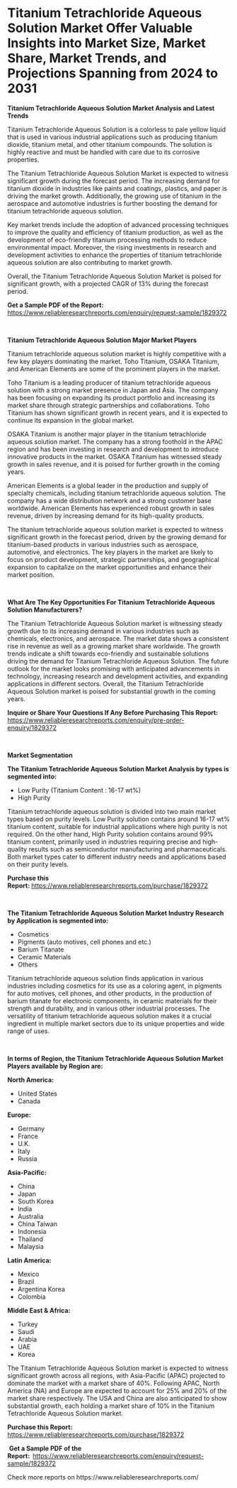 <p><h1>Titanium Tetrachloride Aqueous Solution Market Offer Valuable Insights into Market Size, Market Share, Market Trends, and Projections Spanning from 2024 to 2031</h1></p><p><strong>Titanium Tetrachloride Aqueous Solution Market Analysis and Latest Trends</strong></p>
<p><p>Titanium Tetrachloride Aqueous Solution is a colorless to pale yellow liquid that is used in various industrial applications such as producing titanium dioxide, titanium metal, and other titanium compounds. The solution is highly reactive and must be handled with care due to its corrosive properties.</p><p>The Titanium Tetrachloride Aqueous Solution Market is expected to witness significant growth during the forecast period. The increasing demand for titanium dioxide in industries like paints and coatings, plastics, and paper is driving the market growth. Additionally, the growing use of titanium in the aerospace and automotive industries is further boosting the demand for titanium tetrachloride aqueous solution.</p><p>Key market trends include the adoption of advanced processing techniques to improve the quality and efficiency of titanium production, as well as the development of eco-friendly titanium processing methods to reduce environmental impact. Moreover, the rising investments in research and development activities to enhance the properties of titanium tetrachloride aqueous solution are also contributing to market growth.</p><p>Overall, the Titanium Tetrachloride Aqueous Solution Market is poised for significant growth, with a projected CAGR of 13% during the forecast period.</p></p>
<p><strong>Get a Sample PDF of the Report:&nbsp;</strong> <a href="https://www.reliableresearchreports.com/enquiry/request-sample/1829372">https://www.reliableresearchreports.com/enquiry/request-sample/1829372</a></p>
<p>&nbsp;</p>
<p><strong>Titanium Tetrachloride Aqueous Solution Major Market Players</strong></p>
<p><p>Titanium tetrachloride aqueous solution market is highly competitive with a few key players dominating the market. Toho Titanium, OSAKA Titanium, and American Elements are some of the prominent players in the market. </p><p>Toho Titanium is a leading producer of titanium tetrachloride aqueous solution with a strong market presence in Japan and Asia. The company has been focusing on expanding its product portfolio and increasing its market share through strategic partnerships and collaborations. Toho Titanium has shown significant growth in recent years, and it is expected to continue its expansion in the global market.</p><p>OSAKA Titanium is another major player in the titanium tetrachloride aqueous solution market. The company has a strong foothold in the APAC region and has been investing in research and development to introduce innovative products in the market. OSAKA Titanium has witnessed steady growth in sales revenue, and it is poised for further growth in the coming years.</p><p>American Elements is a global leader in the production and supply of specialty chemicals, including titanium tetrachloride aqueous solution. The company has a wide distribution network and a strong customer base worldwide. American Elements has experienced robust growth in sales revenue, driven by increasing demand for its high-quality products.</p><p>The titanium tetrachloride aqueous solution market is expected to witness significant growth in the forecast period, driven by the growing demand for titanium-based products in various industries such as aerospace, automotive, and electronics. The key players in the market are likely to focus on product development, strategic partnerships, and geographical expansion to capitalize on the market opportunities and enhance their market position.</p></p>
<p>&nbsp;</p>
<p><strong>What Are The Key Opportunities For Titanium Tetrachloride Aqueous Solution Manufacturers?</strong></p>
<p><p>The Titanium Tetrachloride Aqueous Solution market is witnessing steady growth due to its increasing demand in various industries such as chemicals, electronics, and aerospace. The market data shows a consistent rise in revenue as well as a growing market share worldwide. The growth trends indicate a shift towards eco-friendly and sustainable solutions driving the demand for Titanium Tetrachloride Aqueous Solution. The future outlook for the market looks promising with anticipated advancements in technology, increasing research and development activities, and expanding applications in different sectors. Overall, the Titanium Tetrachloride Aqueous Solution market is poised for substantial growth in the coming years.</p></p>
<p><strong>Inquire or Share Your Questions If Any Before Purchasing This Report:</strong> <a href="https://www.reliableresearchreports.com/enquiry/pre-order-enquiry/1829372">https://www.reliableresearchreports.com/enquiry/pre-order-enquiry/1829372</a></p>
<p>&nbsp;</p>
<p><strong>Market Segmentation</strong></p>
<p><strong>The Titanium Tetrachloride Aqueous Solution Market Analysis by types is segmented into:</strong></p>
<p><ul><li>Low Purity (Titanium Content : 16-17 wt%)</li><li>High Purity</li></ul></p>
<p><p>Titanium tetrachloride aqueous solution is divided into two main market types based on purity levels. Low Purity solution contains around 16-17 wt% titanium content, suitable for industrial applications where high purity is not required. On the other hand, High Purity solution contains around 99% titanium content, primarily used in industries requiring precise and high-quality results such as semiconductor manufacturing and pharmaceuticals. Both market types cater to different industry needs and applications based on their purity levels.</p></p>
<p><strong>Purchase this Report:&nbsp;</strong><a href="https://www.reliableresearchreports.com/purchase/1829372">https://www.reliableresearchreports.com/purchase/1829372</a></p>
<p>&nbsp;</p>
<p><strong>The Titanium Tetrachloride Aqueous Solution Market Industry Research by Application is segmented into:</strong></p>
<p><ul><li>Cosmetics</li><li>Pigments (auto motives, cell phones and etc.)</li><li>Barium Titanate</li><li>Ceramic Materials</li><li>Others</li></ul></p>
<p><p>Titanium tetrachloride aqueous solution finds application in various industries including cosmetics for its use as a coloring agent, in pigments for auto motives, cell phones, and other products, in the production of barium titanate for electronic components, in ceramic materials for their strength and durability, and in various other industrial processes. The versatility of titanium tetrachloride aqueous solution makes it a crucial ingredient in multiple market sectors due to its unique properties and wide range of uses.</p></p>
<p>&nbsp;</p>
<p><strong>In terms of Region, the Titanium Tetrachloride Aqueous Solution Market Players available by Region are:</strong></p>
<p>
    <p> <strong> North America: </strong>
        <ul>
            <li>United States</li>
            <li>Canada</li>
        </ul>
        </p> 
    <p> <strong> Europe: </strong>
        <ul>
            <li>Germany</li>
            <li>France</li>
            <li>U.K.</li>
            <li>Italy</li>
            <li>Russia</li>
        </ul>
        </p> 
    <p> <strong> Asia-Pacific: </strong>
        <ul>
            <li>China</li>
            <li>Japan</li>
            <li>South Korea</li>
            <li>India</li>
            <li>Australia</li>
            <li>China Taiwan</li>
            <li>Indonesia</li>
            <li>Thailand</li>
            <li>Malaysia</li>
        </ul>
        </p> 
    <p> <strong> Latin America: </strong>
        <ul>
            <li>Mexico</li>
            <li>Brazil</li>
            <li>Argentina Korea</li>
            <li>Colombia</li>
        </ul>
        </p> 
    <p> <strong> Middle East & Africa: </strong>
        <ul>
            <li>Turkey</li>
            <li>Saudi</li>
            <li>Arabia</li>
            <li>UAE</li>
            <li>Korea</li>
        </ul>
    </p>
    </p>
<p><p>The Titanium Tetrachloride Aqueous Solution market is expected to witness significant growth across all regions, with Asia-Pacific (APAC) projected to dominate the market with a market share of 40%. Following APAC, North America (NA) and Europe are expected to account for 25% and 20% of the market share respectively. The USA and China are also anticipated to show substantial growth, each holding a market share of 10% in the Titanium Tetrachloride Aqueous Solution market.</p></p>
<p><strong>Purchase this Report: </strong><a href="https://www.reliableresearchreports.com/purchase/1829372">https://www.reliableresearchreports.com/purchase/1829372</a></p>
<p>&nbsp;<strong>Get a Sample PDF of the Report:&nbsp;&nbsp;</strong><a href="https://www.reliableresearchreports.com/enquiry/request-sample/1829372">https://www.reliableresearchreports.com/enquiry/request-sample/1829372</a></p>
<p><strong></strong></p>
<p>Check more reports on https://www.reliableresearchreports.com/</p>